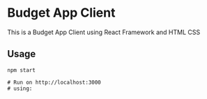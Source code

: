 # Budget App Client 

This is a Budget App Client using React Framework and HTML CSS

## Usage
```
npm start

# Run on http://localhost:3000
# using:


```